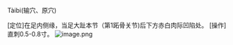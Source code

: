 Tàibi(输穴、原穴)

[定位]在足内侧缘，当足大趾本节（第1跖骨关节)后下方赤白肉际凹陷处。
[操作]直刺0.5-0.8寸。
![image.png](https://picgo18719498306.oss-cn-guangzhou.aliyuncs.com/20250423190041712.png)

